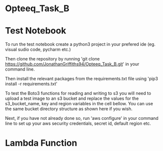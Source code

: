 # Opteeq_Task_B

# Test Notebook

To run the test notebook create a python3 project in your prefered ide (eg. visual sudio code, pycharm etc.)

Then clone the repository by running 'git clone https://github.com/JonathanGriffiths94/Opteeq_Task_B.git' in your command line.

Then install the relevant packages from the requirements.txt file using 'pip3 install -r requirements.txt'

To test the Boto3 functions for reading and writing to s3 you will need to upload a test image to an s3 bucket and replace the values for the s3_bucket_name, key and region variables in the cell bellow. You can use the same bucket directory structure as shown here if you wish.

Next, if you have not already done so, run 'aws configure' in your command line to set up your aws security credentials, secret id, default region etc.

# Lambda Function 